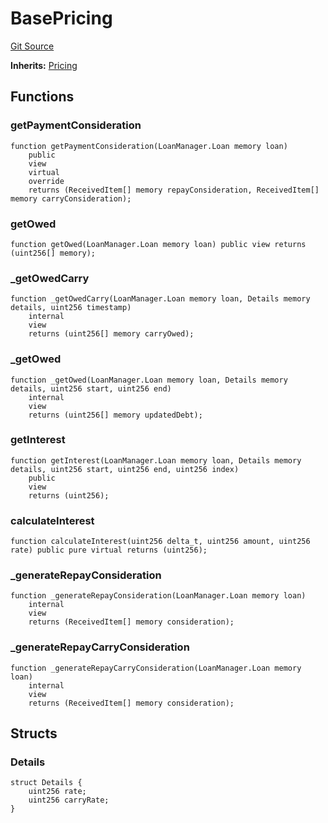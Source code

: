 # BasePricing
[Git Source](https://github.com/AstariaXYZ/starport/blob/e51acaefbeb55ecb95b59095c9d800c6e8ce36a5/src/pricing/BasePricing.sol)

**Inherits:**
[Pricing](/src/pricing/Pricing.sol/abstract.Pricing.md)


## Functions
### getPaymentConsideration


```solidity
function getPaymentConsideration(LoanManager.Loan memory loan)
    public
    view
    virtual
    override
    returns (ReceivedItem[] memory repayConsideration, ReceivedItem[] memory carryConsideration);
```

### getOwed


```solidity
function getOwed(LoanManager.Loan memory loan) public view returns (uint256[] memory);
```

### _getOwedCarry


```solidity
function _getOwedCarry(LoanManager.Loan memory loan, Details memory details, uint256 timestamp)
    internal
    view
    returns (uint256[] memory carryOwed);
```

### _getOwed


```solidity
function _getOwed(LoanManager.Loan memory loan, Details memory details, uint256 start, uint256 end)
    internal
    view
    returns (uint256[] memory updatedDebt);
```

### getInterest


```solidity
function getInterest(LoanManager.Loan memory loan, Details memory details, uint256 start, uint256 end, uint256 index)
    public
    view
    returns (uint256);
```

### calculateInterest


```solidity
function calculateInterest(uint256 delta_t, uint256 amount, uint256 rate) public pure virtual returns (uint256);
```

### _generateRepayConsideration


```solidity
function _generateRepayConsideration(LoanManager.Loan memory loan)
    internal
    view
    returns (ReceivedItem[] memory consideration);
```

### _generateRepayCarryConsideration


```solidity
function _generateRepayCarryConsideration(LoanManager.Loan memory loan)
    internal
    view
    returns (ReceivedItem[] memory consideration);
```

## Structs
### Details

```solidity
struct Details {
    uint256 rate;
    uint256 carryRate;
}
```

